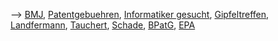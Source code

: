 \--\> [ BMJ](SwpatbmjDe "wikilink"), [
Patentgebuehren](DpmaSpezDe "wikilink"), [ Informatiker
gesucht](Dpma040528De "wikilink"), [
Gipfeltreffen](Dpma040706De "wikilink"), [
Landfermann](GeorgLandfermannDe "wikilink"), [
Tauchert](SwpattauchertDe "wikilink"), [
Schade](SwpatschadeDe "wikilink"), [ BPatG](SwpatbpatgDe "wikilink"), [
EPA](SwpatepoDe "wikilink")
